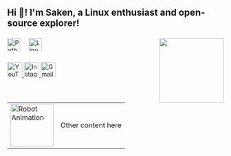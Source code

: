 <h2 align="left">Hi 👋! I'm Saken, a Linux enthusiast and open-source explorer!</h2>

###

<img align="right" height="150" src="https://media4.giphy.com/media/v1.Y2lkPTc5MGI3NjExd3E5cXBpMGR6c2lkeXJiNTB5a2Y1MTdkcjZvZ3Ewb21lMGhnamsxNSZlcD12MV9pbnRlcm5hbF9naWZfYnlfaWQmY3Q9Zw/4ilFRqgbzbx4c/giphy.gif" />

###

<div align="left">
  <img src="https://cdn.jsdelivr.net/gh/devicons/devicon/icons/python/python-original.svg" height="30" alt="Python logo" />
  <img width="12" />
  <img src="https://cdn.jsdelivr.net/gh/devicons/devicon/icons/linux/linux-original.svg" height="30" alt="Linux logo" />
</div>

###

<div align="left">
  <a href="https://www.youtube.com/@sakenn12" target="_blank">
    <img src="https://img.shields.io/static/v1?message=YouTube&logo=youtube&label=&color=FF0000&logoColor=white&labelColor=&style=for-the-badge" height="35" alt="YouTube logo" />
  </a>
  <a href="https://www.instagram.com/sakennn12" target="_blank">
    <img src="https://img.shields.io/static/v1?message=Instagram&logo=instagram&label=&color=E4405F&logoColor=white&labelColor=&style=for-the-badge" height="35" alt="Instagram logo" />
  </a>
  <a href="mailto:sakenspot@gmail.com" target="_blank">
    <img src="https://img.shields.io/static/v1?message=Gmail&logo=gmail&label=&color=D14836&logoColor=white&labelColor=&style=for-the-badge" height="35" alt="Gmail logo" />
  </a>
</div>

<!-- Adding robot animation in the table -->

<table>
  <tr>
    <td><img src="https://media.giphy.com/media/2rzktgtD0Q0ZG/giphy.gif" height="100" alt="Robot Animation" /></td>
    <td>Other content here</td>
  </tr>
</table>
